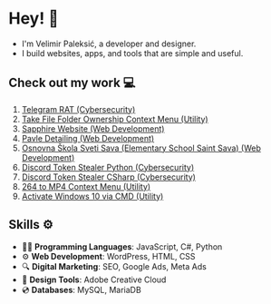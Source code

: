 # Hey! 👋
- I'm Velimir Paleksić, a developer and designer.
- I build websites, apps, and tools that are simple and useful.

## **Check out my work** 💻
1. [Telegram RAT (Cybersecurity)](https://github.com/velimirpaleksic/telegram-rat)
2. [Take File Folder Ownership Context Menu (Utility)](https://github.com/velimirpaleksic/take-file-folder-ownership-context-menu)
3. [Sapphire Website (Web Development)](https://github.com/velimirpaleksic/sapphire-website)
4. [Pavle Detailing (Web Development)](https://github.com/velimirpaleksic/pavle-detailing)
5. [Osnovna Škola Sveti Sava (Elementary School Saint Sava) (Web Development)](https://github.com/velimirpaleksic/osnovna-skola-sveti-sava)
6. [Discord Token Stealer Python (Cybersecurity)](https://github.com/velimirpaleksic/discord-token-stealer-python)
7. [Discord Token Stealer CSharp (Cybersecurity)](https://github.com/velimirpaleksic/discord-token-stealer-csharp)
8. [264 to MP4 Context Menu (Utility)](https://github.com/velimirpaleksic/264-to-mp4-context-menu)
9. [Activate Windows 10 via CMD (Utility)](https://github.com/velimirpaleksic/activate-windows-10-via-cmd)

## **Skills** ⚙  
- 👨‍💻 **Programming Languages**: JavaScript, C#, Python
- ⚙️ **Web Development**: WordPress, HTML, CSS
- 🔍 **Digital Marketing**: SEO, Google Ads, Meta Ads
- 👀 **Design Tools**: Adobe Creative Cloud
- 💿 **Databases**: MySQL, MariaDB

